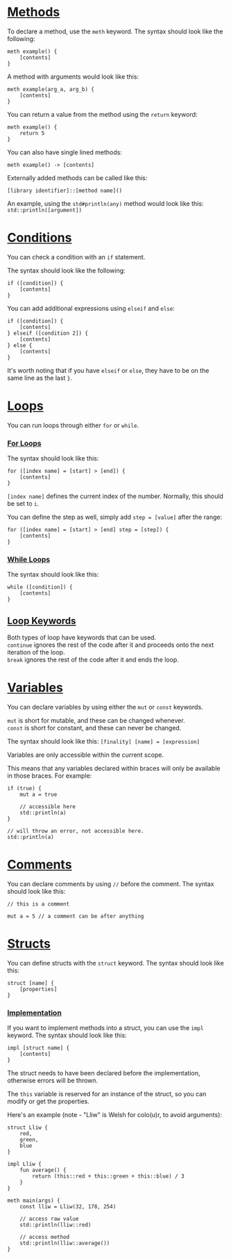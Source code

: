 # <u> Methods </u>

To declare a method, use the `meth` keyword.
The syntax should look like the following:
```
meth example() {
    [contents]
}
```

A method with arguments would look like this:
```
meth example(arg_a, arg_b) {
    [contents]
}
```

You can return a value from the method using the `return` keyword:
```
meth example() {
    return 5
}
```

You can also have single lined methods:
```
meth example() -> [contents]
```

Externally added methods can be called like this:
```
[library identifier]::[method name]()
```

An example, using the `std#println(any)` method would look like this:
`std::println([argument])`

# <u> Conditions </u>
You can check a condition with an `if` statement.

The syntax should look like the following:
```
if ([condition]) {
    [contents]
}
```

You can add additional expressions using `elseif` and `else`:
```
if ([condition]) {
    [contents]
} elseif ([condition 2]) {
    [contents]
} else {
    [contents]
}
```

It's worth noting that if you have `elseif` or `else`, they have to be on the same line as
the last `}`.

# <u> Loops </u>
You can run loops through either `for` or `while`.

### <u> For Loops </u>
The syntax should look like this:
```
for ([index name] = [start] > [end]) {
    [contents]
}
```

`[index name]` defines the current index of the number. Normally, this should be set to `i`.

You can define the step as well, simply add `step = [value]` after the range:
```
for ([index name] = [start] > [end] step = [step]) {
    [contents]
}
```

### <u> While Loops </u>
The syntax should look like this:
```
while ([condition]) {
    [contents]
}
```

## <u> Loop Keywords </u>
Both types of loop have keywords that can be used.<br>
`continue` ignores the rest of the code after it and proceeds onto the next iteration of the loop.<br>
`break` ignores the rest of the code after it and ends the loop.

# <u> Variables </u>
You can declare variables by using either the `mut` or `const` keywords.

`mut` is short for mutable, and these can be changed whenever. <br>
`const` is short for constant, and these can never be changed.

The syntax should look like this:
`[finality] [name] = [expression]`

Variables are only accessible within the current scope.

This means that any variables declared within braces will only
be available in those braces. For example:

```
if (true) {
    mut a = true
    
    // accessible here
    std::println(a)
}

// will throw an error, not accessible here.
std::println(a)
```

# <u> Comments </u>
You can declare comments by using `//` before the comment.
The syntax should look like this:

```
// this is a comment

mut a = 5 // a comment can be after anything
```

# <u> Structs </u>
You can define structs with the `struct` keyword.
The syntax should look like this:

```
struct [name] {
    [properties]
}
```

### <u> Implementation </u>
If you want to implement methods into a struct, you can use the `impl` keyword.
The syntax should look like this:

```
impl [struct name] {
    [contents]
}
```

The struct needs to have been declared before the implementation, otherwise errors will be thrown.

The `this` variable is reserved for an instance of the struct, so you can modify or get the properties.

Here's an example (note - "Lliw" is Welsh for colo(u)r, to avoid arguments):

```
struct Lliw {
    red,
    green,
    blue
}

impl Lliw {
    fun average() {
        return (this::red + this::green + this::blue) / 3
    }
}

meth main(args) {
    const lliw = Lliw(32, 178, 254)
    
    // access raw value
    std::println(lliw::red)
    
    // access method
    std::println(lliw::average())
}
```